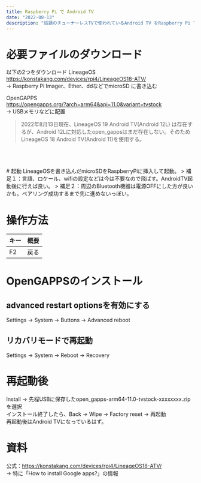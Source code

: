 ```yaml
---
title: Raspberry Pi で Android TV
date: "2022-08-13"
description: "話題のチューナーレスTVで使われているAndroid TV をRaspberry Pi で使う。"
---
```



# 必要ファイルのダウンロード
以下の2つをダウンロード
LineageOS<br/>
https://konstakang.com/devices/rpi4/LineageOS18-ATV/<br/>
→ Raspberry Pi Imager、Ether、ddなどでmicroSD に書き込む

OpenGAPPS<br/>
https://opengapps.org/?arch=arm64&api=11.0&variant=tvstock<br/>
→ USBメモリなどに配置

>2022年8月13日現在、LineageOS 19 Android TV(Android 12L) は存在するが、Android 12Lに対応したopen_gappsはまだ存在しない。そのためLineageOS 18 Android TV(Android 11)を使用する。 
<br>
<br>
<br>
# 起動
LineageOSを書き込んだmicroSDをRaspberryPiに挿入して起動。
> 補足１：言語、ロケール、wifiの設定などは今は不要なので飛ばす。AndroidTV起動後に行えば良い。
> 補足２：周辺のBluetooth機器は電源OFFにした方が良いかも。ペアリング成功するまで先に進めないっぽい。

# 操作方法
|  キー  |  概要  |
| ---- | ---- |
|  F2  | 戻る |

# OpenGAPPSのインストール
## advanced restart optionsを有効にする<br>
Settings →  System →  Buttons →  Advanced reboot
## リカバリモードで再起動
Settings →  System →  Reboot → Recovery

# 再起動後
Install → 先程USBに保存したopen_gapps-arm64-11.0-tvstock-xxxxxxxx.zipを選択<br>
インストール終了したら、Back →  Wipe →  Factory reset →  再起動<br>
再起動後はAndroid TVになっているはず。


# 資料
公式：https://konstakang.com/devices/rpi4/LineageOS18-ATV/<br>
→ 特に「How to install Google apps?」の情報
